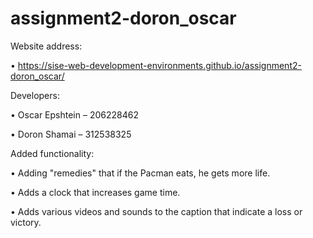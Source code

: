 # assignment2-doron_oscar

Website address:

•	https://sise-web-development-environments.github.io/assignment2-doron_oscar/


Developers:

•	Oscar Epshtein – 206228462

•	Doron Shamai – 312538325


Added functionality:

•	Adding "remedies" that if the Pacman eats, he gets more life.

•	Adds a clock that increases game time. 

•	Adds various videos and sounds to the caption that indicate a loss or victory.
